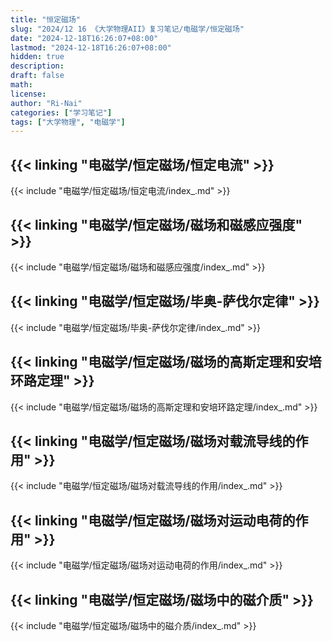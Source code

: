```yaml
---
title: "恒定磁场"
slug: "2024/12 16 《大学物理AII》复习笔记/电磁学/恒定磁场"
date: "2024-12-18T16:26:07+08:00"
lastmod: "2024-12-18T16:26:07+08:00"
hidden: true
description:
draft: false
math:
license:
author: "Ri-Nai"
categories: ["学习笔记"]
tags: ["大学物理", "电磁学"]
---
```


## {{< linking "电磁学/恒定磁场/恒定电流" >}}
{{< include "电磁学/恒定磁场/恒定电流/index_.md" >}}

## {{< linking "电磁学/恒定磁场/磁场和磁感应强度" >}}
{{< include "电磁学/恒定磁场/磁场和磁感应强度/index_.md" >}}
## {{< linking "电磁学/恒定磁场/毕奥-萨伐尔定律" >}}
{{< include "电磁学/恒定磁场/毕奥-萨伐尔定律/index_.md" >}}

## {{< linking "电磁学/恒定磁场/磁场的高斯定理和安培环路定理" >}}
{{< include "电磁学/恒定磁场/磁场的高斯定理和安培环路定理/index_.md" >}}

## {{< linking "电磁学/恒定磁场/磁场对载流导线的作用" >}}
{{< include "电磁学/恒定磁场/磁场对载流导线的作用/index_.md" >}}

## {{< linking "电磁学/恒定磁场/磁场对运动电荷的作用" >}}
{{< include "电磁学/恒定磁场/磁场对运动电荷的作用/index_.md" >}}

## {{< linking "电磁学/恒定磁场/磁场中的磁介质" >}}
{{< include "电磁学/恒定磁场/磁场中的磁介质/index_.md" >}}

